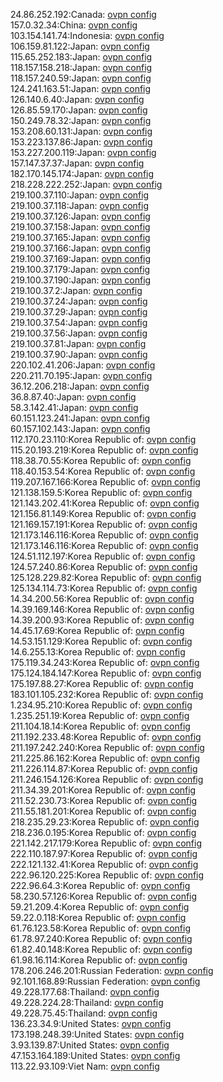 24.86.252.192:Canada: [ovpn config](vpn/24_86_252_192.ovpn)  
157.0.32.34:China: [ovpn config](vpn/157_0_32_34.ovpn)  
103.154.141.74:Indonesia: [ovpn config](vpn/103_154_141_74.ovpn)  
106.159.81.122:Japan: [ovpn config](vpn/106_159_81_122.ovpn)  
115.65.252.183:Japan: [ovpn config](vpn/115_65_252_183.ovpn)  
118.157.158.218:Japan: [ovpn config](vpn/118_157_158_218.ovpn)  
118.157.240.59:Japan: [ovpn config](vpn/118_157_240_59.ovpn)  
124.241.163.51:Japan: [ovpn config](vpn/124_241_163_51.ovpn)  
126.140.6.40:Japan: [ovpn config](vpn/126_140_6_40.ovpn)  
126.85.59.170:Japan: [ovpn config](vpn/126_85_59_170.ovpn)  
150.249.78.32:Japan: [ovpn config](vpn/150_249_78_32.ovpn)  
153.208.60.131:Japan: [ovpn config](vpn/153_208_60_131.ovpn)  
153.223.137.86:Japan: [ovpn config](vpn/153_223_137_86.ovpn)  
153.227.200.119:Japan: [ovpn config](vpn/153_227_200_119.ovpn)  
157.147.37.37:Japan: [ovpn config](vpn/157_147_37_37.ovpn)  
182.170.145.174:Japan: [ovpn config](vpn/182_170_145_174.ovpn)  
218.228.222.252:Japan: [ovpn config](vpn/218_228_222_252.ovpn)  
219.100.37.110:Japan: [ovpn config](vpn/219_100_37_110.ovpn)  
219.100.37.118:Japan: [ovpn config](vpn/219_100_37_118.ovpn)  
219.100.37.126:Japan: [ovpn config](vpn/219_100_37_126.ovpn)  
219.100.37.158:Japan: [ovpn config](vpn/219_100_37_158.ovpn)  
219.100.37.165:Japan: [ovpn config](vpn/219_100_37_165.ovpn)  
219.100.37.166:Japan: [ovpn config](vpn/219_100_37_166.ovpn)  
219.100.37.169:Japan: [ovpn config](vpn/219_100_37_169.ovpn)  
219.100.37.179:Japan: [ovpn config](vpn/219_100_37_179.ovpn)  
219.100.37.190:Japan: [ovpn config](vpn/219_100_37_190.ovpn)  
219.100.37.2:Japan: [ovpn config](vpn/219_100_37_2.ovpn)  
219.100.37.24:Japan: [ovpn config](vpn/219_100_37_24.ovpn)  
219.100.37.29:Japan: [ovpn config](vpn/219_100_37_29.ovpn)  
219.100.37.54:Japan: [ovpn config](vpn/219_100_37_54.ovpn)  
219.100.37.56:Japan: [ovpn config](vpn/219_100_37_56.ovpn)  
219.100.37.81:Japan: [ovpn config](vpn/219_100_37_81.ovpn)  
219.100.37.90:Japan: [ovpn config](vpn/219_100_37_90.ovpn)  
220.102.41.206:Japan: [ovpn config](vpn/220_102_41_206.ovpn)  
220.211.70.195:Japan: [ovpn config](vpn/220_211_70_195.ovpn)  
36.12.206.218:Japan: [ovpn config](vpn/36_12_206_218.ovpn)  
36.8.87.40:Japan: [ovpn config](vpn/36_8_87_40.ovpn)  
58.3.142.41:Japan: [ovpn config](vpn/58_3_142_41.ovpn)  
60.151.123.241:Japan: [ovpn config](vpn/60_151_123_241.ovpn)  
60.157.102.143:Japan: [ovpn config](vpn/60_157_102_143.ovpn)  
112.170.23.110:Korea Republic of: [ovpn config](vpn/112_170_23_110.ovpn)  
115.20.193.219:Korea Republic of: [ovpn config](vpn/115_20_193_219.ovpn)  
118.38.70.55:Korea Republic of: [ovpn config](vpn/118_38_70_55.ovpn)  
118.40.153.54:Korea Republic of: [ovpn config](vpn/118_40_153_54.ovpn)  
119.207.167.166:Korea Republic of: [ovpn config](vpn/119_207_167_166.ovpn)  
121.138.159.5:Korea Republic of: [ovpn config](vpn/121_138_159_5.ovpn)  
121.143.202.41:Korea Republic of: [ovpn config](vpn/121_143_202_41.ovpn)  
121.156.81.149:Korea Republic of: [ovpn config](vpn/121_156_81_149.ovpn)  
121.169.157.191:Korea Republic of: [ovpn config](vpn/121_169_157_191.ovpn)  
121.173.146.116:Korea Republic of: [ovpn config](vpn/121_173_146_116.ovpn)  
121.173.146.116:Korea Republic of: [ovpn config](vpn/121_173_146_116.ovpn)  
124.51.112.197:Korea Republic of: [ovpn config](vpn/124_51_112_197.ovpn)  
124.57.240.86:Korea Republic of: [ovpn config](vpn/124_57_240_86.ovpn)  
125.128.229.82:Korea Republic of: [ovpn config](vpn/125_128_229_82.ovpn)  
125.134.114.73:Korea Republic of: [ovpn config](vpn/125_134_114_73.ovpn)  
14.34.200.56:Korea Republic of: [ovpn config](vpn/14_34_200_56.ovpn)  
14.39.169.146:Korea Republic of: [ovpn config](vpn/14_39_169_146.ovpn)  
14.39.200.93:Korea Republic of: [ovpn config](vpn/14_39_200_93.ovpn)  
14.45.17.69:Korea Republic of: [ovpn config](vpn/14_45_17_69.ovpn)  
14.53.151.129:Korea Republic of: [ovpn config](vpn/14_53_151_129.ovpn)  
14.6.255.13:Korea Republic of: [ovpn config](vpn/14_6_255_13.ovpn)  
175.119.34.243:Korea Republic of: [ovpn config](vpn/175_119_34_243.ovpn)  
175.124.184.147:Korea Republic of: [ovpn config](vpn/175_124_184_147.ovpn)  
175.197.88.27:Korea Republic of: [ovpn config](vpn/175_197_88_27.ovpn)  
183.101.105.232:Korea Republic of: [ovpn config](vpn/183_101_105_232.ovpn)  
1.234.95.210:Korea Republic of: [ovpn config](vpn/1_234_95_210.ovpn)  
1.235.251.19:Korea Republic of: [ovpn config](vpn/1_235_251_19.ovpn)  
211.104.18.14:Korea Republic of: [ovpn config](vpn/211_104_18_14.ovpn)  
211.192.233.48:Korea Republic of: [ovpn config](vpn/211_192_233_48.ovpn)  
211.197.242.240:Korea Republic of: [ovpn config](vpn/211_197_242_240.ovpn)  
211.225.86.162:Korea Republic of: [ovpn config](vpn/211_225_86_162.ovpn)  
211.226.114.87:Korea Republic of: [ovpn config](vpn/211_226_114_87.ovpn)  
211.246.154.126:Korea Republic of: [ovpn config](vpn/211_246_154_126.ovpn)  
211.34.39.201:Korea Republic of: [ovpn config](vpn/211_34_39_201.ovpn)  
211.52.230.73:Korea Republic of: [ovpn config](vpn/211_52_230_73.ovpn)  
211.55.181.201:Korea Republic of: [ovpn config](vpn/211_55_181_201.ovpn)  
218.235.29.23:Korea Republic of: [ovpn config](vpn/218_235_29_23.ovpn)  
218.236.0.195:Korea Republic of: [ovpn config](vpn/218_236_0_195.ovpn)  
221.142.217.179:Korea Republic of: [ovpn config](vpn/221_142_217_179.ovpn)  
222.110.187.97:Korea Republic of: [ovpn config](vpn/222_110_187_97.ovpn)  
222.121.132.41:Korea Republic of: [ovpn config](vpn/222_121_132_41.ovpn)  
222.96.120.225:Korea Republic of: [ovpn config](vpn/222_96_120_225.ovpn)  
222.96.64.3:Korea Republic of: [ovpn config](vpn/222_96_64_3.ovpn)  
58.230.57.126:Korea Republic of: [ovpn config](vpn/58_230_57_126.ovpn)  
59.21.209.4:Korea Republic of: [ovpn config](vpn/59_21_209_4.ovpn)  
59.22.0.118:Korea Republic of: [ovpn config](vpn/59_22_0_118.ovpn)  
61.76.123.58:Korea Republic of: [ovpn config](vpn/61_76_123_58.ovpn)  
61.78.97.240:Korea Republic of: [ovpn config](vpn/61_78_97_240.ovpn)  
61.82.40.148:Korea Republic of: [ovpn config](vpn/61_82_40_148.ovpn)  
61.98.16.114:Korea Republic of: [ovpn config](vpn/61_98_16_114.ovpn)  
178.206.246.201:Russian Federation: [ovpn config](vpn/178_206_246_201.ovpn)  
92.101.168.89:Russian Federation: [ovpn config](vpn/92_101_168_89.ovpn)  
49.228.177.68:Thailand: [ovpn config](vpn/49_228_177_68.ovpn)  
49.228.224.28:Thailand: [ovpn config](vpn/49_228_224_28.ovpn)  
49.228.75.45:Thailand: [ovpn config](vpn/49_228_75_45.ovpn)  
136.23.34.9:United States: [ovpn config](vpn/136_23_34_9.ovpn)  
173.198.248.39:United States: [ovpn config](vpn/173_198_248_39.ovpn)  
3.93.139.87:United States: [ovpn config](vpn/3_93_139_87.ovpn)  
47.153.164.189:United States: [ovpn config](vpn/47_153_164_189.ovpn)  
113.22.93.109:Viet Nam: [ovpn config](vpn/113_22_93_109.ovpn)  

